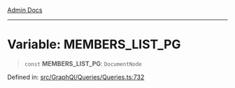 [Admin Docs](/)

***

# Variable: MEMBERS\_LIST\_PG

> `const` **MEMBERS\_LIST\_PG**: `DocumentNode`

Defined in: [src/GraphQl/Queries/Queries.ts:732](https://github.com/PalisadoesFoundation/talawa-admin/blob/main/src/GraphQl/Queries/Queries.ts#L732)
